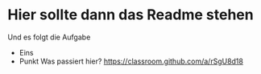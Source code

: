 # Hier sollte dann das Readme stehen

Und es folgt die Aufgabe
* Eins
* Punkt
Was passiert hier?
https://classroom.github.com/a/rSgU8d18
